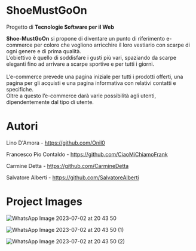 # ShoeMustGoOn
Progetto di **Tecnologie Software per il Web**

**Shoe-MustGoOn** si propone di diventare un punto di riferimento e-commerce per coloro che vogliono arricchire il loro vestiario con scarpe di ogni genere e di prima qualità.
<br>
L’obiettivo è quello di soddisfare i gusti più vari, spaziando da scarpe eleganti fino ad arrivare a scarpe sportive e per tutti i giorni.
<br>
<br>
L’e-commerce prevede una pagina iniziale per tutti i prodotti offerti, una pagina per gli acquisti e una pagina informativa con relativi contatti e specifiche.
<br>
Oltre a questo l’e-commerce darà varie possibilità agli utenti, dipendentemente dal tipo di utente.


# Autori

Lino D'Amora - https://github.com/Onil0

Francesco Pio Contaldo - https://github.com/CiaoMiChiamoFrank

Carmine Detta - https://github.com/CarmineDetta

Salvatore Alberti - https://github.com/SalvatoreAlberti

# Project Images

![WhatsApp Image 2023-07-02 at 20 43 50](https://github.com/CarmineDetta/Progetto-TSW/assets/131976677/234bdc36-bcbc-40c5-ba71-d3bc9484c849)

![WhatsApp Image 2023-07-02 at 20 43 50 (1)](https://github.com/CarmineDetta/Progetto-TSW/assets/131976677/fdd3bc78-7fac-43c0-99f3-acc3099b28a7)

![WhatsApp Image 2023-07-02 at 20 43 50 (2)](https://github.com/CarmineDetta/Progetto-TSW/assets/131976677/5b60b9be-729e-4ae4-804c-1071d8ebbd54)




<Faso was here>






